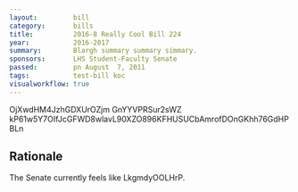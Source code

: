 ```yaml
---
layout:         bill
category:       bills
title:          2016-8 Really Cool Bill 224
year:           2016-2017
summary:        Blargh summary summary simmary.
sponsors:       LHS Student-Faculty Senate
passed:         pn August  7, 2011
tags:           test-bill koc
visualworkflow: true
---
```



OjXwdHM4JzhGDXUrOZjm GnYYVPRSur2sWZ kP61w5Y7OIfJcGFWD8wlavL90XZO896KFHUSUCbAmrofDOnGKhh76GdHPBLn 




Rationale
---------
The Senate currently feels like LkgmdyOOLHrP.
